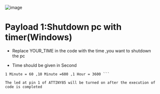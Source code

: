 ![image](https://user-images.githubusercontent.com/63462904/164957956-f31c3331-45b6-4ba3-a2f2-f302ba41c0e6.png)

# Payload 1:Shutdown pc with timer(Windows)

- Replace YOUR_TIME in the code with the time ,you want to shutdown the pc 

- Time should be given in Second
``` For 10 minute write 600
1 Minute = 60 ,10 Minute =600 ,1 Hour = 3600 ```

The led at pin 1 of ATTINY85 will be turned on after the execution of code is completed
